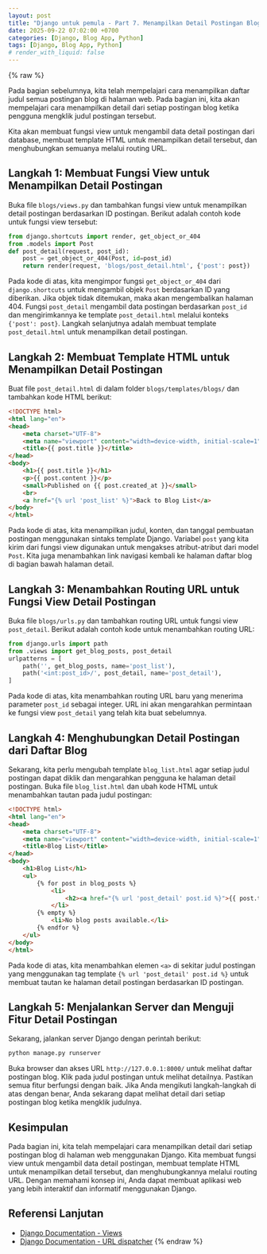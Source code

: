 ```yaml
---
layout: post
title: "Django untuk pemula - Part 7. Menampilkan Detail Postingan Blog"
date: 2025-09-22 07:02:00 +0700
categories: [Django, Blog App, Python]
tags: [Django, Blog App, Python]
# render_with_liquid: false
---
```

{% raw %}

Pada bagian sebelumnya, kita telah mempelajari cara menampilkan daftar judul semua postingan blog di halaman web. Pada bagian ini, kita akan mempelajari cara menampilkan detail dari setiap postingan blog ketika pengguna mengklik judul postingan tersebut. 

Kita akan membuat fungsi view untuk mengambil data detail postingan dari database, membuat template HTML untuk menampilkan detail tersebut, dan menghubungkan semuanya melalui routing URL.

## Langkah 1: Membuat Fungsi View untuk Menampilkan Detail Postingan
Buka file `blogs/views.py` dan tambahkan fungsi view untuk menampilkan detail postingan berdasarkan ID postingan. Berikut adalah contoh kode untuk fungsi view tersebut:
```python
from django.shortcuts import render, get_object_or_404
from .models import Post
def post_detail(request, post_id):
    post = get_object_or_404(Post, id=post_id)
    return render(request, 'blogs/post_detail.html', {'post': post})
```
Pada kode di atas, kita mengimpor fungsi `get_object_or_404` dari `django.shortcuts` untuk mengambil objek `Post` berdasarkan ID yang diberikan. Jika objek tidak ditemukan, maka akan mengembalikan halaman 404. Fungsi `post_detail` mengambil data postingan berdasarkan `post_id` dan mengirimkannya ke template `post_detail.html` melalui konteks `{'post': post}`.
Langkah selanjutnya adalah membuat template `post_detail.html` untuk menampilkan detail postingan.
## Langkah 2: Membuat Template HTML untuk Menampilkan Detail Postingan
Buat file `post_detail.html` di dalam folder `blogs/templates/blogs/` dan tambahkan kode HTML berikut:
```html
<!DOCTYPE html>
<html lang="en">
<head>
    <meta charset="UTF-8">
    <meta name="viewport" content="width=device-width, initial-scale=1">
    <title>{{ post.title }}</title>
</head>
<body>
    <h1>{{ post.title }}</h1>
    <p>{{ post.content }}</p>
    <small>Published on {{ post.created_at }}</small>
    <br>
    <a href="{% url 'post_list' %}">Back to Blog List</a>
</body>
</html>
```

Pada kode di atas, kita menampilkan judul, konten, dan tanggal pembuatan postingan menggunakan sintaks template Django. Variabel `post` yang kita kirim dari fungsi view digunakan untuk mengakses atribut-atribut dari model `Post`. Kita juga menambahkan link navigasi kembali ke halaman daftar blog di bagian bawah halaman detail.
## Langkah 3: Menambahkan Routing URL untuk Fungsi View Detail Postingan
Buka file `blogs/urls.py` dan tambahkan routing URL untuk fungsi view `post_detail`. Berikut adalah contoh kode untuk menambahkan routing URL:
```python
from django.urls import path
from .views import get_blog_posts, post_detail
urlpatterns = [
    path('', get_blog_posts, name='post_list'),
    path('<int:post_id>/', post_detail, name='post_detail'),
]
```
Pada kode di atas, kita menambahkan routing URL baru yang menerima parameter `post_id` sebagai integer. URL ini akan mengarahkan permintaan ke fungsi view `post_detail` yang telah kita buat sebelumnya.
## Langkah 4: Menghubungkan Detail Postingan dari Daftar Blog
Sekarang, kita perlu mengubah template `blog_list.html` agar setiap judul postingan dapat diklik dan mengarahkan pengguna ke halaman detail postingan. Buka file `blog_list.html` dan ubah kode HTML untuk menambahkan tautan pada judul postingan:

```html
<!DOCTYPE html>
<html lang="en">
<head>
    <meta charset="UTF-8">
    <meta name="viewport" content="width=device-width, initial-scale=1">
    <title>Blog List</title>
</head>
<body>
    <h1>Blog List</h1>
    <ul>
        {% for post in blog_posts %}
            <li>
                <h2><a href="{% url 'post_detail' post.id %}">{{ post.title }}</a></h2>
            </li>
        {% empty %}
            <li>No blog posts available.</li>
        {% endfor %}
    </ul>
</body>
</html>
```

Pada kode di atas, kita menambahkan elemen `<a>` di sekitar judul postingan yang menggunakan tag template `{% url 'post_detail' post.id %}` untuk membuat tautan ke halaman detail postingan berdasarkan ID postingan.
## Langkah 5: Menjalankan Server dan Menguji Fitur Detail Postingan
Sekarang, jalankan server Django dengan perintah berikut:
```bash
python manage.py runserver
```
Buka browser dan akses URL `http://127.0.0.1:8000/` untuk melihat daftar postingan blog. Klik pada judul postingan untuk melihat detailnya. Pastikan semua fitur berfungsi dengan baik. Jika Anda mengikuti langkah-langkah di atas dengan benar, Anda sekarang dapat melihat detail dari setiap postingan blog ketika mengklik judulnya.
## Kesimpulan
Pada bagian ini, kita telah mempelajari cara menampilkan detail dari setiap postingan blog di halaman web menggunakan Django. Kita membuat fungsi view untuk mengambil data detail postingan, membuat template HTML untuk menampilkan detail tersebut, dan menghubungkannya melalui routing URL. Dengan memahami konsep ini, Anda dapat membuat aplikasi web yang lebih interaktif dan informatif menggunakan Django.

## Referensi Lanjutan
- [Django Documentation - Views](https://docs.djangoproject.com/en/stable/topics/http/views/)
- [Django Documentation - URL dispatcher](https://docs.djangoproject.com/en/stable/topics/http/urls/)
{% endraw %}